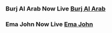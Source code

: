 ### Burj Al Arab Now Live [Burj Al Arab](https://burj-arab-auth.firebaseapp.com)

### Ema John Now Live [Ema John](https://ema-john-auth-v4.firebaseapp.com)
